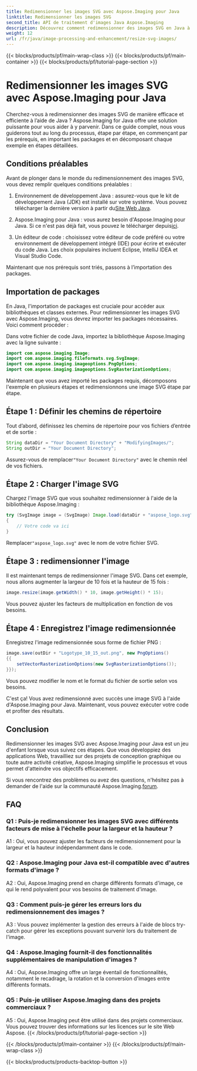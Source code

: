 ```yaml
---
title: Redimensionner les images SVG avec Aspose.Imaging pour Java
linktitle: Redimensionner les images SVG
second_title: API de traitement d'images Java Aspose.Imaging
description: Découvrez comment redimensionner des images SVG en Java à l'aide d'Aspose.Imaging pour Java. Guide étape par étape pour un traitement d’image efficace.
weight: 12
url: /fr/java/image-processing-and-enhancement/resize-svg-images/
---
```


{{< blocks/products/pf/main-wrap-class >}}
{{< blocks/products/pf/main-container >}}
{{< blocks/products/pf/tutorial-page-section >}}

# Redimensionner les images SVG avec Aspose.Imaging pour Java

Cherchez-vous à redimensionner des images SVG de manière efficace et efficiente à l’aide de Java ? Aspose.Imaging for Java offre une solution puissante pour vous aider à y parvenir. Dans ce guide complet, nous vous guiderons tout au long du processus, étape par étape, en commençant par les prérequis, en important les packages et en décomposant chaque exemple en étapes détaillées.

## Conditions préalables

Avant de plonger dans le monde du redimensionnement des images SVG, vous devez remplir quelques conditions préalables :

1.  Environnement de développement Java : assurez-vous que le kit de développement Java (JDK) est installé sur votre système. Vous pouvez télécharger la dernière version à partir du[Site Web Java](https://www.oracle.com/java/technologies/javase-downloads).

2. Aspose.Imaging pour Java : vous aurez besoin d'Aspose.Imaging pour Java. Si ce n'est pas déjà fait, vous pouvez le télécharger depuis[ici](https://releases.aspose.com/imaging/java/).

3. Un éditeur de code : choisissez votre éditeur de code préféré ou votre environnement de développement intégré (IDE) pour écrire et exécuter du code Java. Les choix populaires incluent Eclipse, IntelliJ IDEA et Visual Studio Code.

Maintenant que nos prérequis sont triés, passons à l’importation des packages.

## Importation de packages

En Java, l'importation de packages est cruciale pour accéder aux bibliothèques et classes externes. Pour redimensionner les images SVG avec Aspose.Imaging, vous devrez importer les packages nécessaires. Voici comment procéder :

Dans votre fichier de code Java, importez la bibliothèque Aspose.Imaging avec la ligne suivante :

```java
import com.aspose.imaging.Image;
import com.aspose.imaging.fileformats.svg.SvgImage;
import com.aspose.imaging.imageoptions.PngOptions;
import com.aspose.imaging.imageoptions.SvgRasterizationOptions;
```

Maintenant que vous avez importé les packages requis, décomposons l'exemple en plusieurs étapes et redimensionnons une image SVG étape par étape.


## Étape 1 : Définir les chemins de répertoire

Tout d’abord, définissez les chemins de répertoire pour vos fichiers d’entrée et de sortie :

```java
String dataDir = "Your Document Directory" + "ModifyingImages/";
String outDir = "Your Document Directory";
```

 Assurez-vous de remplacer`"Your Document Directory"` avec le chemin réel de vos fichiers.

## Étape 2 : Charger l'image SVG

Chargez l'image SVG que vous souhaitez redimensionner à l'aide de la bibliothèque Aspose.Imaging :

```java
try (SvgImage image = (SvgImage) Image.load(dataDir + "aspose_logo.svg"))
{
    // Votre code va ici
}
```

 Remplacer`"aspose_logo.svg"` avec le nom de votre fichier SVG.

## Étape 3 : redimensionner l'image

Il est maintenant temps de redimensionner l'image SVG. Dans cet exemple, nous allons augmenter la largeur de 10 fois et la hauteur de 15 fois :

```java
image.resize(image.getWidth() * 10, image.getHeight() * 15);
```

Vous pouvez ajuster les facteurs de multiplication en fonction de vos besoins.

## Étape 4 : Enregistrez l'image redimensionnée

Enregistrez l'image redimensionnée sous forme de fichier PNG :

```java
image.save(outDir + "Logotype_10_15_out.png", new PngOptions()
{{
    setVectorRasterizationOptions(new SvgRasterizationOptions());
}});
```

Vous pouvez modifier le nom et le format du fichier de sortie selon vos besoins.

C'est ça! Vous avez redimensionné avec succès une image SVG à l'aide d'Aspose.Imaging pour Java. Maintenant, vous pouvez exécuter votre code et profiter des résultats.

## Conclusion

Redimensionner les images SVG avec Aspose.Imaging pour Java est un jeu d'enfant lorsque vous suivez ces étapes. Que vous développiez des applications Web, travailliez sur des projets de conception graphique ou toute autre activité créative, Aspose.Imaging simplifie le processus et vous permet d'atteindre vos objectifs efficacement.

Si vous rencontrez des problèmes ou avez des questions, n'hésitez pas à demander de l'aide sur la communauté Aspose.Imaging.[forum](https://forum.aspose.com/).

## FAQ

### Q1 : Puis-je redimensionner les images SVG avec différents facteurs de mise à l'échelle pour la largeur et la hauteur ?

A1 : Oui, vous pouvez ajuster les facteurs de redimensionnement pour la largeur et la hauteur indépendamment dans le code.

### Q2 : Aspose.Imaging pour Java est-il compatible avec d'autres formats d'image ?

A2 : Oui, Aspose.Imaging prend en charge différents formats d'image, ce qui le rend polyvalent pour vos besoins de traitement d'image.

### Q3 : Comment puis-je gérer les erreurs lors du redimensionnement des images ?

A3 : Vous pouvez implémenter la gestion des erreurs à l'aide de blocs try-catch pour gérer les exceptions pouvant survenir lors du traitement de l'image.

### Q4 : Aspose.Imaging fournit-il des fonctionnalités supplémentaires de manipulation d'images ?

A4 : Oui, Aspose.Imaging offre un large éventail de fonctionnalités, notamment le recadrage, la rotation et la conversion d'images entre différents formats.

### Q5 : Puis-je utiliser Aspose.Imaging dans des projets commerciaux ?

A5 : Oui, Aspose.Imaging peut être utilisé dans des projets commerciaux. Vous pouvez trouver des informations sur les licences sur le site Web Aspose.
{{< /blocks/products/pf/tutorial-page-section >}}

{{< /blocks/products/pf/main-container >}}
{{< /blocks/products/pf/main-wrap-class >}}

{{< blocks/products/products-backtop-button >}}
